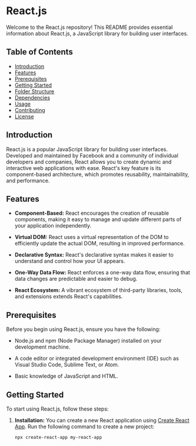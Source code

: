 # React.js

Welcome to the React.js repository! This README provides essential information about React.js, a JavaScript library for building user interfaces.

## Table of Contents

- [Introduction](#introduction)
- [Features](#features)
- [Prerequisites](#prerequisites)
- [Getting Started](#getting-started)
- [Folder Structure](#folder-structure)
- [Dependencies](#dependencies)
- [Usage](#usage)
- [Contributing](#contributing)
- [License](#license)

## Introduction

React.js is a popular JavaScript library for building user interfaces. Developed and maintained by Facebook and a community of individual developers and companies, React allows you to create dynamic and interactive web applications with ease. React's key feature is its component-based architecture, which promotes reusability, maintainability, and performance.

## Features

- **Component-Based:** React encourages the creation of reusable components, making it easy to manage and update different parts of your application independently.

- **Virtual DOM:** React uses a virtual representation of the DOM to efficiently update the actual DOM, resulting in improved performance.

- **Declarative Syntax:** React's declarative syntax makes it easier to understand and control how your UI appears.

- **One-Way Data Flow:** React enforces a one-way data flow, ensuring that data changes are predictable and easier to debug.

- **React Ecosystem:** A vibrant ecosystem of third-party libraries, tools, and extensions extends React's capabilities.

## Prerequisites

Before you begin using React.js, ensure you have the following:

- Node.js and npm (Node Package Manager) installed on your development machine.

- A code editor or integrated development environment (IDE) such as Visual Studio Code, Sublime Text, or Atom.

- Basic knowledge of JavaScript and HTML.

## Getting Started

To start using React.js, follow these steps:

1. **Installation:**
   You can create a new React application using [Create React App](https://reactjs.org/docs/create-a-new-react-app.html#create-react-app). Run the following command to create a new project:

   ```bash
   npx create-react-app my-react-app
